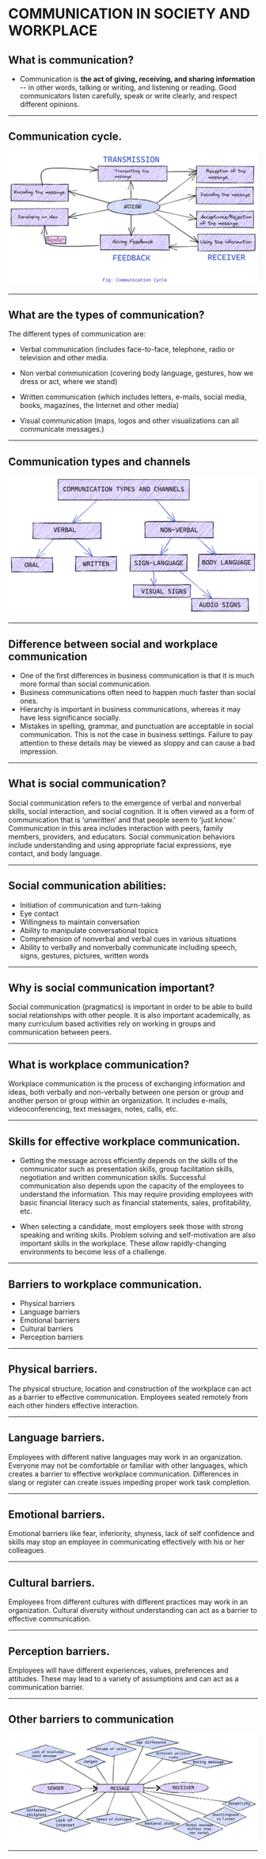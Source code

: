# COMMUNICATION IN SOCIETY AND WORKPLACE
## What is communication? 
- Communication is **the act of giving, receiving, and sharing information** -- in other words, talking or writing, and listening or reading. Good communicators listen carefully, speak or write clearly, and respect different opinions.
---
## Communication cycle.
![communication cycle](cycle.png)

---
## What are the types of communication? 

The different types of communication are:
 * Verbal communication (includes face-to-face, telephone, radio or television and other media.
* Non verbal communication (covering body language, gestures, how we dress or act, where we stand)

* Written communication (which includes letters, e-mails, social media, books, magazines, the Internet and other media)
* Visual communication (maps, logos and other visualizations can all communicate messages.)
---
## Communication types and channels
![Communication types and channels](TYPE.png)

---
## Difference between social and workplace communication

- One of the first differences in business communication is that it is much more formal than social communication.
- Business communications often need to happen much faster than social ones.
- Hierarchy is important in business communications, whereas it may have less significance socially. 
- Mistakes in spelling, grammar, and punctuation are acceptable in social communication. This is not the case in business settings. Failure to pay attention to these details may be viewed as sloppy and can cause a bad impression.
---
## What is social communication?
Social communication refers to the emergence of verbal and nonverbal skills, social interaction, and social cognition. It is often viewed as a form of communication that is ‘unwritten’ and that people seem to ‘just know.’ Communication in this area includes interaction with peers, family members, providers, and educators. Social communication behaviors include understanding and using appropriate facial expressions, eye contact, and body language.

---
## Social communication abilities:
* Initiation of communication and turn-taking
* Eye contact
* Willingness to maintain conversation
* Ability to manipulate conversational topics
* Comprehension of nonverbal and verbal cues in various situations
* Ability to verbally and nonverbally communicate including speech, signs, gestures, pictures, written words
---
## Why is social communication important?
Social communication (pragmatics) is important in order to be able to build social relationships with other people. It is also important academically, as many curriculum based activities rely on working in groups and communication between peers.

---

## What is workplace communication?

Workplace communication is the process of exchanging information and ideas, both verbally and non-verbally between one person or group and another person or group within an organization. It includes e-mails, videoconferencing, text messages, notes, calls, etc.

---
## Skills for effective workplace communication.
* Getting the message across efficiently depends on the skills of the communicator such as presentation skills, group facilitation skills, negotiation and written communication skills. Successful communication also depends upon the capacity of the employees to understand the information. This may require providing employees with basic financial literacy such as financial statements, sales, profitability, etc.

* When selecting a candidate, most employers seek those with strong speaking and writing skills. Problem solving and self-motivation are also important skills in the workplace. These allow rapidly-changing environments to become less of a challenge.

---
## Barriers to workplace communication.
* Physical barriers
* Language barriers
* Emotional barriers
* Cultural barriers
* Perception barriers
---
## Physical barriers.
The physical structure, location and construction of the workplace can act as a barrier to effective communication. Employees seated remotely from each other hinders effective interaction.

---
## Language barriers.
Employees with different native languages may work in an organization. Everyone may not be comfortable or familiar with other languages, which creates a barrier to effective workplace communication. Differences in slang or register can create issues impeding proper work task completion.

---
## Emotional barriers.
Emotional barriers like fear, inferiority, shyness, lack of self confidence and skills may stop an employee in communicating effectively with his or her colleagues.

---
## Cultural barriers.
Employees from different cultures with different practices may work in an organization. Cultural diversity without understanding can act as a barrier to effective communication.

---
## Perception barriers.
Employees will have different experiences, values, preferences and attitudes. These may lead to a variety of assumptions and can act as a communication barrier.

---
## Other barriers to communication
![Other barriers to communication](diagram.png)


---